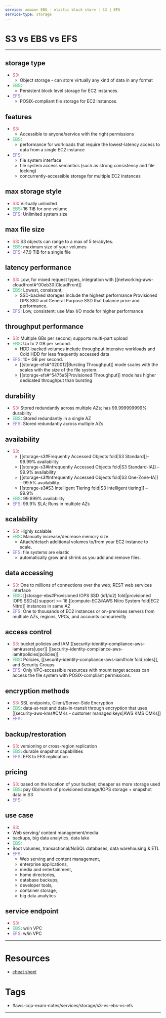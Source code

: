 ```yaml
---
service: amazon EBS - elastic block store | S3 | EFS
service-type: storage
---
```


# S3 vs EBS vs EFS
--- 
## storage type 
- <span style='color:#eb3b5a'>S3</span>: 
	- Object storage - can store virtually any kind of data in any format
- <span style='color:#20bf6b'>EBS</span>: 
	- Persistent block level storage for EC2 instances.
- <span style='color:#8854d0'>EFS</span>: 
	- POSIX-compliant file storage for EC2 instances.
## features
- <span style='color:#eb3b5a'>S3</span>: 
	- Accessible to anyone/service with the right permissions
- <span style='color:#20bf6b'>EBS</span>: 
	- performance for workloads that require the lowest-latency access to data from a single EC2 instance
- <span style='color:#8854d0'>EFS</span>: 
	-  file system interface 
	- file system access semantics (such as strong consistency and file locking)
	- concurrently-accessible storage for multiple EC2 instances
## max storage style 
- <span style='color:#eb3b5a'>S3</span>: Virtually unlimited
- <span style='color:#20bf6b'>EBS</span>: 16 TiB for one volume
- <span style='color:#8854d0'>EFS</span>: Unlimited system size
## max file size 
- <span style='color:#eb3b5a'>S3</span>: S3 objects can range to a max of 5 terabytes.
- <span style='color:#20bf6b'>EBS</span>: maximum size of your volumes
- <span style='color:#8854d0'>EFS</span>: 47.9 TiB for a single file
## latency performance 
- <span style='color:#eb3b5a'>S3</span>: Low, for mixed request types, integration with [[networking-aws-cloudfront#^00eb30|CloudFront]]
- <span style='color:#20bf6b'>EBS</span>: Lowest, consistent; 
	- SSD-backed storages include the highest performance Provisioned OPS SSD and General Purpose SSD that balance price and performance.
- <span style='color:#8854d0'>EFS</span>: Low, consistent; use Max I/O mode for higher performance
## throughput performance 
- <span style='color:#eb3b5a'>S3</span>: Multiple GBs per second; supports multi-part upload
- <span style='color:#20bf6b'>EBS</span>: Up to 2 GB per second. 
	- HDD-backed volumes include throughput intensive workloads and Cold HDD for less frequently accessed data.
- <span style='color:#8854d0'>EFS</span>: 10+ GB per second. 
	- [[storage-efs#^020012|Bursting Throughput]] mode scales with the scales with the size of the file system. 
	- [[storage-efs#^5475a5|Provisioned Throughput]] mode has higher dedicated throughput than bursting 
## durability 
- <span style='color:#eb3b5a'>S3</span>: Stored redundantly across multiple AZs; has 99.999999999% durability
- <span style='color:#20bf6b'>EBS</span>: Stored redundantly in a single AZ
- <span style='color:#8854d0'>EFS</span>: Stored redundantly across multiple AZs
## availability 
- <span style='color:#eb3b5a'>S3</span>: 
	- [[storage-s3#Frequently Accessed Objects fold|S3 Standard]]– 99.99% availability 
	- [[storage-s3#Infrequently Accessed Objects fold|S3 Standard-IA]] – 99.9% availability
	- [[storage-s3#Infrequently Accessed Objects fold|S3 One-Zone-IA]] – 99.5% availability.
	- [[storage-s3#S3 Intelligent Tiering fold|S3 intelligent tiering]] – 99.9%
- <span style='color:#20bf6b'>EBS</span>: 99.999% availability
- <span style='color:#8854d0'>EFS</span>: 99.9% SLA; Runs in multiple AZs
## scalability 
- <span style='color:#eb3b5a'>S3</span>: Highly scalable
- <span style='color:#20bf6b'>EBS</span>: Manually increase/decrease memory size. 
	- Attach/detach additional volumes to/from your EC2 instance to scale.
- <span style='color:#8854d0'>EFS</span>: file systems are elastic 
	- automatically grow and shrink as you add and remove files.
## data accessing 
- <span style='color:#eb3b5a'>S3</span>: One to millions of connections over the web; REST web services interface
- <span style='color:#20bf6b'>EBS</span>: [[storage-ebs#Provisioned IOPS SSD (io1/io2) fold|provisioned IOPS SSDs]] support >= 16 [[compute-EC2#AWS Nitro System fold|EC2 Nitro]] instances in same AZ
- <span style='color:#8854d0'>EFS</span>: One to thousands of EC2 instances or on-premises servers from multiple AZs, regions, VPCs, and accounts concurrently
## access control 
- <span style='color:#eb3b5a'>S3</span>: bucket policies and IAM [[security-identity-compliance-aws-iam#users|user]] [[security-identity-compliance-aws-iam#policies|policies]]
- <span style='color:#20bf6b'>EBS</span>: Policies, [[security-identity-compliance-aws-iam#role fold|roles]], and Security Groups
- <span style='color:#8854d0'>EFS</span>: Only VPC-accessible resources with mount target access can access the file system with POSIX-compliant permissions.
## encryption methods 
- <span style='color:#eb3b5a'>S3</span>: SSL endpoints, Client/Server-Side Encryption
- <span style='color:#20bf6b'>EBS</span>: data-at-rest and data-in-transit through encryption that uses [[security-aws-kms#CMKs - customer managed keys|AWS KMS CMKs]] 
- <span style='color:#8854d0'>EFS</span>:
## backup/restoration 
- <span style='color:#eb3b5a'>S3</span>: versioning or cross-region replication
- <span style='color:#20bf6b'>EBS</span>: durable snapshot capabilities
- <span style='color:#8854d0'>EFS</span>: EFS to EFS replication
## pricing 
- <span style='color:#eb3b5a'>S3</span>: based on the location of your bucket; cheaper as more storage used
- <span style='color:#20bf6b'>EBS</span>: pay Gb/month of provisioned storage/IOPS storage + snapshot data in S3
- <span style='color:#8854d0'>EFS</span>:
## use case 
- <span style='color:#eb3b5a'>S3</span>: 
- Web serving/ content management/media
- backups, big data analytics, data lake
- <span style='color:#20bf6b'>EBS</span>: 
- Boot volumes, transactional/NoSQL databases, data warehousing & ETL
- <span style='color:#8854d0'>EFS</span>:
	- Web serving and content management,
	- enterprise applications, 
	- media and entertainment, 
	- home directories, 
	- database backups,
	- developer tools,
	- container storage,
	- big data analytics
## service endpoint
- <span style='color:#eb3b5a'>S3</span>:
- <span style='color:#20bf6b'>EBS</span>: w/in VPC
- <span style='color:#8854d0'>EFS</span>: w/in VPC
--- 
# Resources
- [cheat sheet](https://tutorialsdojo.com/amazon-s3-vs-ebs-vs-efs/)
# Tags
- #aws-ccp-exam-notes/services/storage/s3-vs-ebs-vs-efs  
---


	

